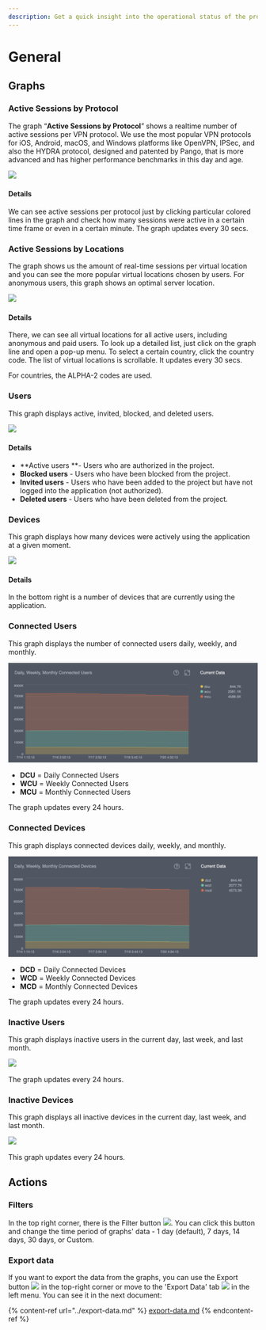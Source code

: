 ```yaml
---
description: Get a quick insight into the operational status of the project
---
```


# General

## Graphs

### Active Sessions by Protocol

The graph “**Active Sessions by Protocol**” shows a realtime number of active sessions per VPN protocol. We use the most popular VPN protocols for iOS, Android, macOS, and Windows platforms like OpenVPN, IPSec, and also the HYDRA protocol, designed and patented by Pango, that is more advanced and has higher performance benchmarks in this day and age. &#x20;

![](<../../.gitbook/assets/active\_session\_protocol (1).png>)

#### Details

We can see active sessions per protocol just by clicking particular colored lines in the graph and check how many sessions were active in a certain time frame or even in a certain minute. The graph updates every 30 secs.

### Active Sessions by Locations

The graph shows us the amount of real-time sessions per virtual location and you can see the more popular virtual locations chosen by users. For anonymous users, this graph shows an optimal server location. &#x20;

![](../../.gitbook/assets/active\_session\_locations.png)

#### Details

There, we can see all virtual locations for all active users, including anonymous and paid users. To look up a detailed list, just click on the graph line and open a pop-up menu. To select a certain country, click the country code. The list of virtual locations is scrollable. It updates every 30 secs.

For countries, the ALPHA-2 codes are used.

### Users

This graph displays active, invited, blocked, and deleted users. &#x20;

![](<../../.gitbook/assets/users\_graph (1).png>)

#### Details

* **Active users **- Users who are authorized in the project.
* **Blocked users** - Users who have been blocked from the project.
* **Invited users** - Users who have been added to the project but have not logged into the application (not authorized).
* **Deleted users** - Users who have been deleted from the project.

### Devices

This graph displays how many devices were actively using the application at a given moment. &#x20;

![](<../../.gitbook/assets/devices\_graph (1).png>)

#### Details

In the bottom right is a number of devices that are currently using the application.

### Connected Users

This graph displays the number of connected users daily, weekly, and monthly.

![](<../../.gitbook/assets/mcu (1).png>)

* **DCU** = Daily Connected Users
* **WCU** = Weekly Connected Users
* **MCU** = Monthly Connected Users

The graph updates every 24 hours.

### Connected Devices

This graph displays connected devices daily, weekly, and monthly.

![](../../.gitbook/assets/mcd.png)

* **DCD** = Daily Connected Devices
* **WCD** = Weekly Connected Devices
* **MCD** = Monthly Connected Devices

The graph updates every 24 hours.

### Inactive Users

This graph displays inactive users in the current day, last week, and last month. &#x20;

![](<../../.gitbook/assets/inactive\_users\_graph (1).png>)

The graph updates every 24 hours.

### Inactive Devices

This graph displays all inactive devices in the current day, last week, and last month.

![](<../../.gitbook/assets/inactive\_devices\_graph (1).png>)

This graph updates every 24 hours.

## Actions

### Filters

In the top right corner, there is the Filter button ![](../../.gitbook/assets/filtr\_icon.jpg). You can click this button and change the time period of graphs' data - 1 day (default), 7 days, 14 days, 30 days, or Custom.

### Export data

If you want to export the data from the graphs, you can use the Export button ![](../../.gitbook/assets/export\_icon.png) in the top-right corner or move to the 'Export Data' tab ![](../../.gitbook/assets/export\_icon.png) in the left menu. You can see it in the next document:

{% content-ref url="../export-data.md" %}
[export-data.md](../export-data.md)
{% endcontent-ref %}

